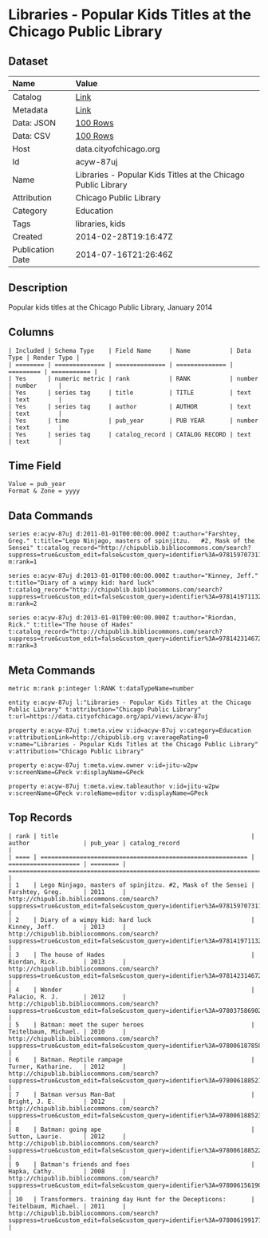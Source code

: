 # Libraries - Popular Kids Titles at the Chicago Public Library

## Dataset

| Name | Value |
| :--- | :---- |
| Catalog | [Link](https://catalog.data.gov/dataset/libraries-popular-kids-titles-at-the-chicago-public-library-7199d) |
| Metadata | [Link](https://data.cityofchicago.org/api/views/acyw-87uj) |
| Data: JSON | [100 Rows](https://data.cityofchicago.org/api/views/acyw-87uj/rows.json?max_rows=100) |
| Data: CSV | [100 Rows](https://data.cityofchicago.org/api/views/acyw-87uj/rows.csv?max_rows=100) |
| Host | data.cityofchicago.org |
| Id | acyw-87uj |
| Name | Libraries - Popular Kids Titles at the Chicago Public Library |
| Attribution | Chicago Public Library |
| Category | Education |
| Tags | libraries, kids |
| Created | 2014-02-28T19:16:47Z |
| Publication Date | 2014-07-16T21:26:46Z |

## Description

Popular kids titles at the Chicago Public Library, January 2014

## Columns

```ls
| Included | Schema Type    | Field Name     | Name           | Data Type | Render Type |
| ======== | ============== | ============== | ============== | ========= | =========== |
| Yes      | numeric metric | rank           | RANK           | number    | number      |
| Yes      | series tag     | title          | TITLE          | text      | text        |
| Yes      | series tag     | author         | AUTHOR         | text      | text        |
| Yes      | time           | pub_year       | PUB YEAR       | number    | text        |
| Yes      | series tag     | catalog_record | CATALOG RECORD | text      | text        |
```

## Time Field

```ls
Value = pub_year
Format & Zone = yyyy
```

## Data Commands

```ls
series e:acyw-87uj d:2011-01-01T00:00:00.000Z t:author="Farshtey, Greg." t:title="Lego Ninjago, masters of spinjitzu.   #2, Mask of the Sensei" t:catalog_record="http://chipublib.bibliocommons.com/search?suppress=true&custom_edit=false&custom_query=identifier%3A=9781597073110" m:rank=1

series e:acyw-87uj d:2013-01-01T00:00:00.000Z t:author="Kinney, Jeff." t:title="Diary of a wimpy kid: hard luck" t:catalog_record="http://chipublib.bibliocommons.com/search?suppress=true&custom_edit=false&custom_query=identifier%3A=9781419711329" m:rank=2

series e:acyw-87uj d:2013-01-01T00:00:00.000Z t:author="Riordan, Rick." t:title="The house of Hades" t:catalog_record="http://chipublib.bibliocommons.com/search?suppress=true&custom_edit=false&custom_query=identifier%3A=9781423146728" m:rank=3
```

## Meta Commands

```ls
metric m:rank p:integer l:RANK t:dataTypeName=number

entity e:acyw-87uj l:"Libraries - Popular Kids Titles at the Chicago Public Library" t:attribution="Chicago Public Library" t:url=https://data.cityofchicago.org/api/views/acyw-87uj

property e:acyw-87uj t:meta.view v:id=acyw-87uj v:category=Education v:attributionLink=http://chipublib.org v:averageRating=0 v:name="Libraries - Popular Kids Titles at the Chicago Public Library" v:attribution="Chicago Public Library"

property e:acyw-87uj t:meta.view.owner v:id=jitu-w2pw v:screenName=GPeck v:displayName=GPeck

property e:acyw-87uj t:meta.view.tableauthor v:id=jitu-w2pw v:screenName=GPeck v:roleName=editor v:displayName=GPeck
```

## Top Records

```ls
| rank | title                                                      | author               | pub_year | catalog_record                                                                                                     | 
| ==== | ========================================================== | ==================== | ======== | ================================================================================================================== | 
| 1    | Lego Ninjago, masters of spinjitzu. #2, Mask of the Sensei | Farshtey, Greg.      | 2011     | http://chipublib.bibliocommons.com/search?suppress=true&custom_edit=false&custom_query=identifier%3A=9781597073110 | 
| 2    | Diary of a wimpy kid: hard luck                            | Kinney, Jeff.        | 2013     | http://chipublib.bibliocommons.com/search?suppress=true&custom_edit=false&custom_query=identifier%3A=9781419711329 | 
| 3    | The house of Hades                                         | Riordan, Rick.       | 2013     | http://chipublib.bibliocommons.com/search?suppress=true&custom_edit=false&custom_query=identifier%3A=9781423146728 | 
| 4    | Wonder                                                     | Palacio, R. J.       | 2012     | http://chipublib.bibliocommons.com/search?suppress=true&custom_edit=false&custom_query=identifier%3A=9780375869020 | 
| 5    | Batman: meet the super heroes                              | Teitelbaum, Michael. | 2010     | http://chipublib.bibliocommons.com/search?suppress=true&custom_edit=false&custom_query=identifier%3A=9780061878589 | 
| 6    | Batman. Reptile rampage                                    | Turner, Katharine.   | 2012     | http://chipublib.bibliocommons.com/search?suppress=true&custom_edit=false&custom_query=identifier%3A=9780061885211 | 
| 7    | Batman versus Man-Bat                                      | Bright, J. E.        | 2012     | http://chipublib.bibliocommons.com/search?suppress=true&custom_edit=false&custom_query=identifier%3A=9780061885235 | 
| 8    | Batman: going ape                                          | Sutton, Laurie.      | 2012     | http://chipublib.bibliocommons.com/search?suppress=true&custom_edit=false&custom_query=identifier%3A=9780061885228 | 
| 9    | Batman's friends and foes                                  | Hapka, Cathy.        | 2008     | http://chipublib.bibliocommons.com/search?suppress=true&custom_edit=false&custom_query=identifier%3A=9780061561900 | 
| 10   | Transformers. training day Hunt for the Decepticons:       | Teitelbaum, Michael. | 2011     | http://chipublib.bibliocommons.com/search?suppress=true&custom_edit=false&custom_query=identifier%3A=9780061991776 | 
```